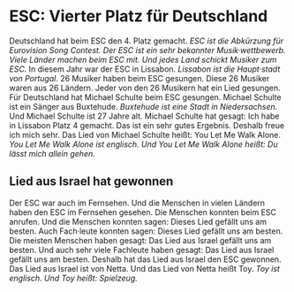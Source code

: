 # ESC: Vierter Platz für Deutschland

Deutschland hat beim ESC den 4. Platz gemacht. 
*ESC ist die Abkürzung für Eurovision Song Contest.* 
*Der ESC ist ein sehr bekannter Musik·wettbewerb.* 
*Viele Länder machen beim ESC mit.* 
*Und jedes Land schickt Musiker zum ESC.* In diesem Jahr war der ESC in Lissabon. 
*Lissabon ist die Haupt·stadt von Portugal.* 
26 Musiker haben beim ESC gesungen. Diese 26 Musiker waren aus 26 Ländern. Jeder von den 26 Musikern hat ein Lied gesungen. 
Für Deutschland hat Michael Schulte beim ESC gesungen. Michael Schulte ist ein Sänger aus Buxtehude. 
*Buxtehude ist eine Stadt in Niedersachsen.* Und Michael Schulte ist 27 Jahre alt. 
Michael Schulte hat gesagt: Ich habe in Lissabon Platz 4 gemacht. Das ist ein sehr gutes Ergebnis. Deshalb freue ich mich sehr. 
Das Lied von Michael Schulte heißt: You Let Me Walk Alone. 
*You Let Me Walk Alone ist englisch.* 
*Und You Let Me Walk Alone heißt: Du lässt mich allein gehen.* 

## Lied aus Israel hat gewonnen
Der ESC war auch im Fernsehen. Und die Menschen in vielen Ländern haben den ESC im Fernsehen gesehen. Die Menschen konnten beim ESC anrufen. Und die Menschen konnten sagen: Dieses Lied gefällt uns am besten. Auch Fach·leute konnten sagen: Dieses Lied gefällt uns am besten. 
Die meisten Menschen haben gesagt: Das Lied aus Israel gefällt uns am besten. Und auch sehr viele Fachleute haben gesagt: Das Lied aus Israel gefällt uns am besten. Deshalb hat das Lied aus Israel den ESC gewonnen. Das Lied aus Israel ist von Netta. Und das Lied von Netta heißt Toy. 
*Toy ist englisch.* 
*Und Toy heißt: Spielzeug.* 

